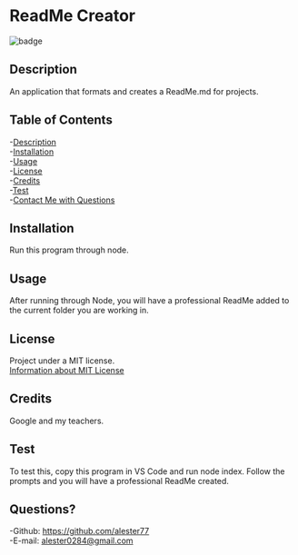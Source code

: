  # ReadMe Creator

  ![badge](https://img.shields.io/badge/license-MIT-brightgreen)

  ## Description
  An application that formats and creates a ReadMe.md for projects.

  ## Table of Contents
  -[Description](#description)  
  -[Installation](#installation)  
  -[Usage](#usage)  
  -[License](#license)  
  -[Credits](#contributing)  
  -[Test](#test)  
  -[Contact Me with Questions](#questions)

  ## Installation
  Run this program through node.

  ## Usage
  After running through Node, you will have a professional ReadMe added to the current folder you are working in.
  
  ## License
  Project under a MIT license.   
  [Information about MIT License](https://choosealicense.com/licenses/mit/)

  ## Credits
  Google and my teachers.

  ## Test
  To test this, copy this program in VS Code and run node index. Follow the prompts and you will have a professional ReadMe created.

  ## Questions?
  -Github: https://github.com/alester77  
  -E-mail: alester0284@gmail.com
